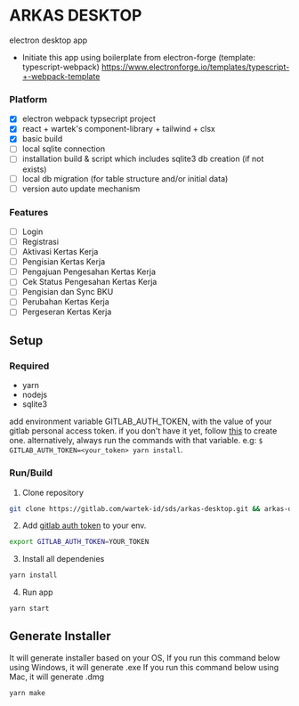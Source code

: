 # ARKAS DESKTOP
electron desktop app

- Initiate this app using boilerplate from electron-forge (template: typescript-webpack) https://www.electronforge.io/templates/typescript-+-webpack-template

### Platform
- [x] electron webpack typsecript project
- [x] react + wartek's component-library + tailwind + clsx
- [x] basic build
- [ ] local sqlite connection
- [ ] installation build & script which includes sqlite3 db creation (if not exists)
- [ ] local db migration (for table structure and/or initial data)
- [ ] version auto update mechanism

### Features
- [ ] Login
- [ ] Registrasi
- [ ] Aktivasi Kertas Kerja
- [ ] Pengisian Kertas Kerja
- [ ] Pengajuan Pengesahan Kertas Kerja
- [ ] Cek Status Pengesahan Kertas Kerja
- [ ] Pengisian dan Sync BKU
- [ ] Perubahan Kertas Kerja
- [ ] Pergeseran Kertas Kerja

## Setup
### Required
- yarn
- nodejs
- sqlite3

add environment variable GITLAB_AUTH_TOKEN, with the value of your gitlab personal access token. if you don't have it yet, follow [this](https://docs.gitlab.com/ee/user/profile/personal_access_tokens.html) to create one. alternatively, always run the commands with that variable. e.g: `$ GITLAB_AUTH_TOKEN=<your_token> yarn install`.

### Run/Build

1. Clone repository
```bash
git clone https://gitlab.com/wartek-id/sds/arkas-desktop.git && arkas-desktop
```

2. Add [gitlab auth token](https://wartek.atlassian.net/wiki/spaces/ENG/pages/1684734334/How+To+Setup+GITLAB+AUTH+TOKEN) to your env.

```bash
export GITLAB_AUTH_TOKEN=YOUR_TOKEN
```

3. Install all dependenies
```bash
yarn install
```

4. Run app
```bash
yarn start
```

## Generate Installer
It will generate installer based on your OS,
If you run this command below using Windows, it will generate .exe
If you run this command below using Mac, it will generate .dmg

```bash
yarn make
```

